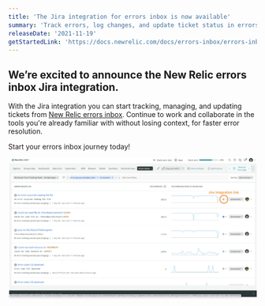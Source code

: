 ```yaml
---
title: 'The Jira integration for errors inbox is now available' 
summary: 'Track errors, log changes, and update ticket status in errors inbox with the new Jira integration.'
releaseDate: '2021-11-19' 
getStartedLink: 'https://docs.newrelic.com/docs/errors-inbox/errors-inbox/' 
---
```

## We’re excited to announce the New Relic errors inbox Jira integration. 

With the Jira integration you can start tracking, managing, and updating tickets from [New Relic errors inbox](/docs/errors-inbox/errors-inbox). Continue to work and collaborate in the tools you're already familiar with without losing context, for faster error resolution.

Start your errors inbox journey today!

![A screenshot showing the New Relic Jira integration](./images/new-relic-jira-integration.png "A screenshot showing the New Relic Jira integration")
